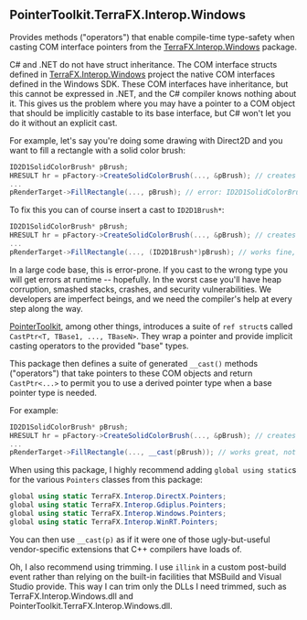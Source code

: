 ﻿## PointerToolkit.TerraFX.Interop.Windows

﻿Provides methods ("operators") that enable compile-time type-safety when casting COM interface pointers from the [TerraFX.Interop.Windows](https://github.com/terrafx/terrafx.interop.windows) package.

C# and .NET do not have struct inheritance. The COM interface structs defined in [TerraFX.Interop.Windows](https://github.com/terrafx/terrafx.interop.windows) project the native COM interfaces defined in the Windows SDK. These COM interfaces have inheritance, but this cannot be expressed in .NET, and the C# compiler knows nothing about it. This gives us the problem where you may have a pointer to a COM object that should be implicitly castable to its base interface, but C# won't let you do it without an explicit cast.

For example, let's say you're doing some drawing with Direct2D and you want to fill a rectangle with a solid color brush:

```csharp
ID2D1SolidColorBrush* pBrush;
HRESULT hr = pFactory->CreateSolidColorBrush(..., &pBrush); // creates a brush
...
pRenderTarget->FillRectangle(..., pBrush); // error: ID2D1SolidColorBrush* isn't an ID2D1Brush*
```

To fix this you can of course insert a cast to `ID2D1Brush*`:

```csharp
ID2D1SolidColorBrush* pBrush;
HRESULT hr = pFactory->CreateSolidColorBrush(..., &pBrush); // creates a brush
...
pRenderTarget->FillRectangle(..., (ID2D1Brush*)pBrush); // works fine, but error prone
```

In a large code base, this is error-prone. If you cast to the wrong type you will get errors at runtime -- hopefully. In the worst case you'll have heap corruption, smashed stacks, crashes, and security vulnerabilities. We developers are imperfect beings, and we need the compiler's help at every step along the way.

[PointerToolkit](https://github.com/rickbrew/PointerToolkit), among other things, introduces a suite of `ref struct`s called `CastPtr<T, TBase1, ..., TBaseN>`. They wrap a pointer and provide implicit casting operators to the provided "base" types. 

This package then defines a suite of generated `__cast()` methods ("operators") that take pointers to these COM objects and return `CastPtr<...>` to permit you to use a derived pointer type when a base pointer type is needed.

For example:

```csharp
ID2D1SolidColorBrush* pBrush;
HRESULT hr = pFactory->CreateSolidColorBrush(..., &pBrush); // creates a brush
...
pRenderTarget->FillRectangle(..., __cast(pBrush)); // works great, not error prone!
```

When using this package, I highly recommend adding `global using static`s for the various `Pointers` classes from this package:

```csharp
global using static TerraFX.Interop.DirectX.Pointers;
global using static TerraFX.Interop.Gdiplus.Pointers;
global using static TerraFX.Interop.Windows.Pointers;
global using static TerraFX.Interop.WinRT.Pointers;
```

You can then use `__cast(p)` as if it were one of those ugly-but-useful vendor-specific extensions that C++ compilers have loads of.

Oh, I also recommend using trimming. I use `illink` in a custom post-build event rather than relying on the built-in facilities that MSBuild and Visual Studio provide. This way I can trim only the DLLs I need trimmed, such as TerraFX.Interop.Windows.dll and PointerToolkit.TerraFX.Interop.Windows.dll.